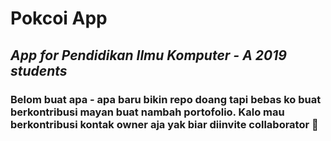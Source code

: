 # Pokcoi App
## _App for Pendidikan Ilmu Komputer - A 2019 students_

### Belom buat apa - apa baru bikin repo doang tapi bebas ko buat berkontribusi mayan buat nambah portofolio. Kalo mau berkontribusi kontak owner aja yak biar diinvite collaborator 💖